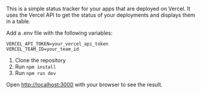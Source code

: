 This is a simple status tracker for your apps that are deployed on Vercel. It uses the Vercel API to get the status of your deployments and displays them in a table.

Add a .env file with the following variables:

```
VERCEL_API_TOKEN=your_vercel_api_token
VERCEL_TEAM_ID=your_team_id
```

1. Clone the repository
2. Run `npm install`
3. Run `npm run dev`

Open [http://localhost:3000](http://localhost:3000) with your browser to see the result.